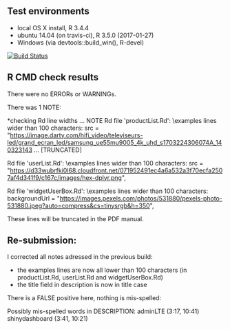 ## Test environments
* local OS X install, R 3.4.4
* ubuntu 14.04 (on travis-ci), R 3.5.0 (2017-01-27)
* Windows (via devtools::build_win(), R-devel)

[![Build Status](https://travis-ci.org/DivadNojnarg/shinydashboardPlus.svg?branch=master)](https://travis-ci.org/DivadNojnarg/shinydashboardPlus)

## R CMD check results
There were no ERRORs or WARNINGs. 

There was 1 NOTE:

*checking Rd line widths ... NOTE
 Rd file 'productList.Rd':
  \examples lines wider than 100 characters:
               src = "https://image.darty.com/hifi_video/televiseurs-led/grand_ecran_led/samsung_ue55mu9005_4k_uhd_s1703224306074A_140323143 ... [TRUNCATED]

 Rd file 'userList.Rd':
  \examples lines wider than 100 characters:
               src = "https://d33wubrfki0l68.cloudfront.net/071952491ec4a6a532a3f70ecfa2507af4d341f9/c167c/images/hex-dplyr.png", 

 Rd file 'widgetUserBox.Rd':
  \examples lines wider than 100 characters:
           backgroundUrl = "https://images.pexels.com/photos/531880/pexels-photo-531880.jpeg?auto=compress&cs=tinysrgb&h=350",

These lines will be truncated in the PDF manual.


## Re-submission:

I corrected all notes adressed in the previous build:

- the examples lines are now all lower than 100 characters (in productList.Rd, userList.Rd and widgetUserBox.Rd)
- the title field in description is now in title case

There is a FALSE positive here, nothing is mis-spelled:

Possibly mis-spelled words in DESCRIPTION:
  adminLTE (3:17, 10:41)
  shinydashboard (3:41, 10:21)
